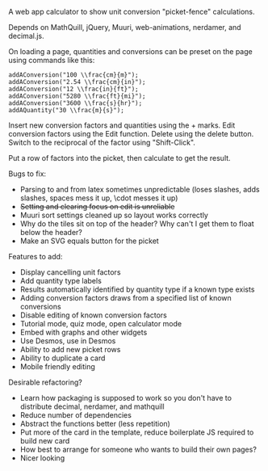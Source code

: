 A web app calculator to show unit conversion "picket-fence" calculations.

Depends on MathQuill, jQuery, Muuri, web-animations, nerdamer, and decimal.js.

On loading a page, quantities and conversions can be preset on the page using commands like this:

```
addAConversion("100 \\frac{cm}{m}");
addAConversion("2.54 \\frac{cm}{in}");
addAConversion("12 \\frac{in}{ft}");
addAConversion("5280 \\frac{ft}{mi}");
addAConversion("3600 \\frac{s}{hr}");
addAQuantity("30 \\frac{m}{s}");
```

Insert new conversion factors and quantities using the + marks.
Edit conversion factors using the Edit function.
Delete using the delete button.
Switch to the reciprocal of the factor using "Shift-Click".

Put a row of factors into the picket, then calculate to get the result.


Bugs to fix:
 * Parsing to and from latex sometimes unpredictable (loses slashes, adds slashes, spaces mess it up, \cdot messes it up)
 * ~~Setting and clearing focus on edit is unreliable~~
 * Muuri sort settings cleaned up so layout works correctly
 * Why do the tiles sit on top of the header? Why can't I get them to float below the header?
 * Make an SVG equals button for the picket

Features to add:
 * Display cancelling unit factors
 * Add quantity type labels
 * Results automatically identified by quantity type if a known type exists
 * Adding conversion factors draws from a specified list of known conversions
 * Disable editing of known conversion factors
 * Tutorial mode, quiz mode, open calculator mode
 * Embed with graphs and other widgets
 * Use Desmos, use in Desmos
 * Ability to add new picket rows
 * Ability to duplicate a card
 * Mobile friendly editing

Desirable refactoring?
 * Learn how packaging is supposed to work so you don't have to distribute decimal, nerdamer, and mathquill
 * Reduce number of dependencies
 * Abstract the functions better (less repetition)
 * Put more of the card in the template, reduce boilerplate JS required to build new card
 * How best to arrange for someone who wants to build their own pages?
 * Nicer looking








